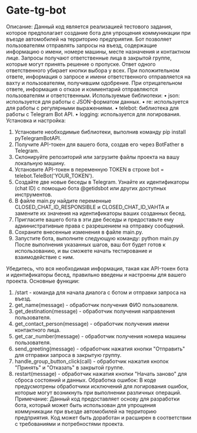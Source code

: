 # Gate-tg-bot
Описание:
Данный код является реализацией тестового задания, которое предполагает создание бота для упрощения коммуникации при въезде автомобилей на территорию предприятия. Бот позволяет пользователям отправлять запросы на въезд, содержащие информацию о имени, номере машины, месте назначения и контактном лице. Запросы получают ответственные лица в закрытой группе, которые могут принять решение о пропуске. Ответ одного ответственного убирает кнопки выбора у всех. При положительном ответе, информация о запросе и имени ответственного отправляется на вахту и пользователям, получившим одобрение. При отрицательном ответе, информация о отказе и комментарий отправляются пользователям и ответственным.
Используемые библиотеки:
  •	json: используется для работы с JSON-форматом данных.
  •	re: используется для работы с регулярными выражениями.
  •	telebot: библиотека для работы с Telegram Bot API.
  •	logging: используется для логирования.
Установка и настройка:
  1.	Установите необходимые библиотеки, выполнив команду pip install pyTelegramBotAPI.
  2.	Получите API-токен для вашего бота, создав его через BotFather в Telegram.
  3.	Склонируйте репозиторий или загрузите файлы проекта на вашу локальную машину.
  4.	Установите API-токен в переменную TOKEN в строке bot = telebot.TeleBot('YOUR_TOKEN').
  5.	Создайте две новые беседы в Telegram. Узнайте их идентификаторы (chat ID) с помощью бота @getidsbot или других доступных инструментов.
  6.	В файле main.py найдите переменные CLOSED_CHAT_ID_RESPONSIBLE и CLOSED_CHAT_ID_VAHTA и замените их значения на идентификаторы ваших созданных бесед.
  7.	Пригласите вашего бота в эти две беседы и предоставьте ему административные права с разрешением на отправку сообщений.
  8.	Сохраните внесенные изменения в файле main.py.
  9.	Запустите бота, выполните следующую команду: python main.py
После выполнения указанных шагов, ваш бот будет готов к использованию, и вы сможете начать тестирование и взаимодействие с ним.

Убедитесь, что вся необходимая информация, такая как API-токен бота и идентификаторы бесед, правильно введены и настроены для вашего проекта.
Основные функции:
  1.	/start - команда для начала диалога с ботом и отправки запроса на въезд.
  2.	get_name(message) - обработчик получения ФИО пользователя.
  3.	get_destination(message) - обработчик получения направления пользователя.
  4.	get_contact_person(message) - обработчик получения имени контактного лица.
  5.	get_car_number(message) - обработчик получения номера машины пользователя.
  6.	send_greeting(message) - обработчик нажатия кнопки "Отправить" для отправки запроса в закрытую группу.
  7.	handle_group_button_click(call) - обработчик нажатия кнопок "Принять" и "Отказать" в закрытой группе.
  8.	restart(message) - обработчик нажатия кнопки "Начать заново" для сброса состояний и данных.
Обработка ошибок:
В коде предусмотрены обработчики исключений для логирования ошибок, которые могут возникнуть при выполнении различных операций.
Примечание:
Данный код предоставляет основу для разработки бота, который может быть использован для упрощения коммуникации при въезде автомобилей на территорию предприятия. Код может быть доработан и расширен в соответствии с требованиями и потребностями проекта.
